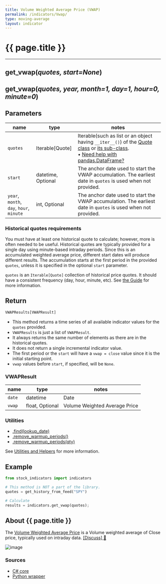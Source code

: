 ```yaml
---
title: Volume Weighted Average Price (VWAP)
permalink: /indicators/Vwap/
type: moving-average
layout: indicator
---
```


# {{ page.title }}

<hr>

## **get_vwap**(*quotes, start=None*)

## **get_vwap**(*quotes, year, month=1, day=1, hour=0, minute=0*)

## Parameters

| name | type | notes
| -- |-- |--
| `quotes` | Iterable[Quote] | Iterable(such as list or an object having `__iter__()`) of the [Quote class]({{site.baseurl}}/guide/#historical-quotes) or [its sub-class]({{site.baseurl}}/guide/#using-custom-quote-classes). <br><span class='qna-dataframe'> • [Need help with pandas.DataFrame?]({{site.baseurl}}/guide/#using-pandasdataframe)</span>
| `start` | datetime, Optional | The anchor date used to start the VWAP accumulation.  The earliest date in `quotes` is used when not provided.
| `year`, `month`, `day`, `hour`, `minute`| int, Optional | The anchor date used to start the VWAP accumulation.  The earliest date in `quotes` is used when not provided.

### Historical quotes requirements

You must have at least one historical quote to calculate; however, more is often needed to be useful.  Historical quotes are typically provided for a single day using minute-based intraday periods.  Since this is an accumulated weighted average price, different start dates will produce different results.  The accumulation starts at the first period in the provided `quotes`, unless it is specified in the optional `start` parameter.

`quotes` is an `Iterable[Quote]` collection of historical price quotes.  It should have a consistent frequency (day, hour, minute, etc).  See [the Guide]({{site.baseurl}}/guide/#historical-quotes) for more information.

## Return

```python
VWAPResults[VWAPResult]
```

- This method returns a time series of all available indicator values for the `quotes` provided.
- `VWAPResults` is just a list of `VWAPResult`.
- It always returns the same number of elements as there are in the historical quotes.
- It does not return a single incremental indicator value.
- The first period or the `start` will have a `vwap = close` value since it is the initial starting point.
- `vwap` values before `start`, if specified, will be `None`.

### VWAPResult

| name | type | notes
| -- |-- |--
| `date` | datetime | Date
| `vwap` | float, Optional | Volume Weighted Average Price

### Utilities

- [.find(lookup_date)]({{site.baseurl}}/utilities#find-indicator-result-by-date)
- [.remove_warmup_periods()]({{site.baseurl}}/utilities#remove-warmup-periods)
- [.remove_warmup_periods(qty)]({{site.baseurl}}/utilities#remove-warmup-periods)

See [Utilities and Helpers]({{site.baseurl}}/utilities#utilities-for-indicator-results) for more information.

## Example

```python
from stock_indicators import indicators

# This method is NOT a part of the library.
quotes = get_history_from_feed("SPY")

# Calculate
results = indicators.get_vwap(quotes);
```

## About {{ page.title }}

The [Volume Weighted Average Price](https://en.wikipedia.org/wiki/Volume-weighted_average_price) is a Volume weighted average of Close price, typically used on intraday data.
[[Discuss] :speech_balloon:]({{site.dotnet.repo}}/discussions/310 "Community discussion about this indicator")

![image]({{site.dotnet.charts}}/Vwap.png)

### Sources

- [C# core]({{site.dotnet.src}}/s-z/Vwap/Vwap.Series.cs)
- [Python wrapper]({{site.python.src}}/vwap.py)
